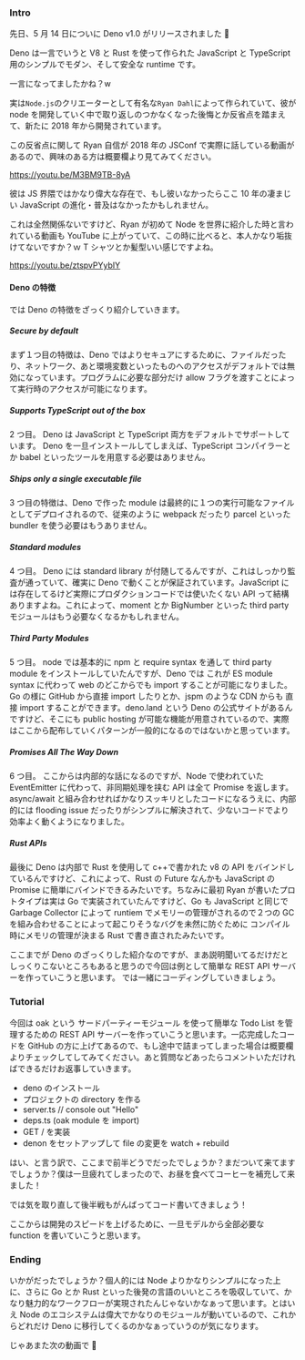 ### Intro

先日、5 月 14 日についに Deno v1.0 がリリースされました 🎉

Deno は一言でいうと V8 と Rust を使って作られた JavaScript と TypeScript 用のシンプルでモダン、そして安全な runtime です。

一言になってましたかね？w

実は`Node.js`のクリエーターとして有名な`Ryan Dahl`によって作られていて、彼が node を開発していく中で取り返しのつかなくなった後悔とか反省点を踏まえて、新たに 2018 年から開発されています。

この反省点に関して Ryan 自信が 2018 年の JSConf で実際に話している動画があるので、興味のある方は概要欄より見てみてください。

https://youtu.be/M3BM9TB-8yA

彼は JS 界隈ではかなり偉大な存在で、もし彼いなかったらここ 10 年の凄まじい JavaScript の進化・普及はなかったかもしれません。

これは全然関係ないですけど、Ryan が初めて Node を世界に紹介した時と言われている動画も YouTube に上がっていて、この時に比べると、本人かなり垢抜けてないですか？ｗ T シャツとか髪型いい感じですよね。

https://youtu.be/ztspvPYybIY

#### Deno の特徴

では Deno の特徴をざっくり紹介していきます。

##### Secure by default

まず１つ目の特徴は、Deno ではよりセキュアにするために、ファイルだったり、ネットワーク、あと環境変数といったものへのアクセスがデフォルトでは無効になっています。プログラムに必要な部分だけ allow フラグを渡すことによって実行時のアクセスが可能になります。

##### Supports TypeScript out of the box

2 つ目。
Deno は JavaScript と TypeScript 両方をデフォルトでサポートしています。
Deno を一旦インストールしてしまえば、TypeScript コンパイラーとか babel といったツールを用意する必要はありません。

##### Ships only a single executable file

3 つ目の特徴は、Deno で作った module は最終的に１つの実行可能なファイルとしてデプロイされるので、従来のように webpack だったり parcel といった bundler を使う必要はもうありません。

##### Standard modules

4 つ目。
Deno には standard library が付随してるんですが、これはしっかり監査が通っていて、確実に Deno で動くことが保証されています。JavaScript には存在してるけど実際にプロダクションコードでは使いたくない API って結構ありますよね。これによって、moment とか BigNumber といった third party モジュールはもう必要なくなるかもしれません。

##### Third Party Modules

5 つ目。
node では基本的に npm と require syntax を通して third party module をインストールしていたんですが、Deno では これが ES module syntax に代わって web のどこからでも import することが可能になりました。Go の様に GitHub から直接 import したりとか、jspm のような CDN からも 直接 import することができます。deno.land という Deno の公式サイトがあるんですけど、そこにも public hosting が可能な機能が用意されているので、実際はここから配布していくパターンが一般的になるのではないかと思っています。

##### Promises All The Way Down

6 つ目。
ここからは内部的な話になるのですが、Node で使われていた EventEmitter に代わって、非同期処理を挟む API は全て Promise を返します。async/await と組み合わせればかなりスッキリとしたコードになるうえに、内部的には flooding issue だったりがシンプルに解決されて、少ないコードでより効率よく動くようになりました。

##### Rust APIs

最後に Deno は内部で Rust を使用して c++で書かれた v8 の API をバインドしているんですけど、これによって、Rust の Future なんかも JavaScript の Promise に簡単にバインドできるみたいです。ちなみに最初 Ryan が書いたプロトタイプは実は Go で実装されていたんですけど、Go も JavaScript と同じで Garbage Collector によって runtiem でメモリーの管理がされるので２つの GC を組み合わせることによって起こりそうなバグを未然に防ぐために コンパイル時にメモリの管理が決まる Rust で書き直されたみたいです。

ここまでが Deno のざっくりした紹介なのですが、まあ説明聞いてるだけだとしっくりこないところもあると思うので今回は例として簡単な REST API サーバーを作っていこうと思います。
では一緒にコーディングしていきましょう。

### Tutorial

今回は oak という サードパーティーモジュール を使って簡単な Todo List を管理するための REST API サーバーを作っていこうと思います。一応完成したコードを GitHub の方に上げてあるので、もし途中で詰まってしまった場合は概要欄よりチェックしてしてみてください。あと質問などあったらコメントいただければできるだけお返事していきます。

- deno のインストール
- プロジェクトの directory を作る
- server.ts // console out "Hello"
- deps.ts (oak module を import)
- GET / を実装
- denon をセットアップして file の変更を watch + rebuild

はい、と言う訳で、ここまで前半どうでだったでしょうか？まだついて来てますでしょうか？僕は一旦疲れてしまったので、お昼を食べてコーヒーを補充して来ました！

では気を取り直して後半戦もがんばってコード書いてきましょう！

ここからは開発のスピードを上げるために、一旦モデルから全部必要な function を書いていこうと思います。

### Ending

いかがだったでしょうか？個人的には Node よりかなりシンプルになった上に、さらに Go とか Rust といった後発の言語のいいところを吸収していて、かなり魅力的なワークフローが実現されたんじゃないかなぁって思います。とはいえ Node のエコシステムは偉大でかなりのモジュールが動いているので、これからどれだけ Deno に移行してくるのかなぁっていうのが気になります。

じゃあまた次の動画で 👋

